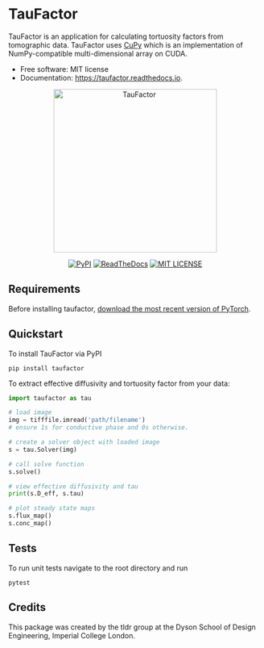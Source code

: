 # TauFactor

TauFactor is an application for calculating tortuosity factors from tomographic data. TauFactor uses [CuPy](https://cupy.dev/) which is an implementation of NumPy-compatible multi-dimensional array on CUDA.

-   Free software: MIT license
-   Documentation: https://taufactor.readthedocs.io.

<p align="center">
<img src="https://tldr-group.github.io/static/media/tau_example.685a0640.png" alt="TauFactor" width="324" height="324">
</p>
<p align="center">
<a href="https://pypi.python.org/pypi/taufactor">
        <img src="https://img.shields.io/pypi/v/taufactor.svg"
            alt="PyPI"></a>
<a href="https://taufactor.readthedocs.io/en/latest/?badge=latest">
        <img src="https://readthedocs.org/projects/taufactor/badge/?version=latest"
            alt="ReadTheDocs"></a>
<a href="https://opensource.org/licenses/MIT">
        <img src="https://img.shields.io/badge/License-MIT-yellow.svg"
            alt="MIT LICENSE"></a>
</p>

## Requirements

Before installing taufactor, [download the most recent version of PyTorch](https://pytorch.org/get-started/locally/).

## Quickstart

To install TauFactor via PyPI

```
pip install taufactor
```

To extract effective diffusivity and tortuosity factor from your data:

```python
import taufactor as tau

# load image
img = tifffile.imread('path/filename')
# ensure 1s for conductive phase and 0s otherwise.

# create a solver object with loaded image
s = tau.Solver(img)

# call solve function
s.solve()

# view effective diffusivity and tau
print(s.D_eff, s.tau)

# plot steady state maps
s.flux_map()
s.conc_map()

```

## Tests

To run unit tests navigate to the root directory and run

```
pytest
```

## Credits

This package was created by the tldr group at the Dyson School of Design Engineering, Imperial College London.
